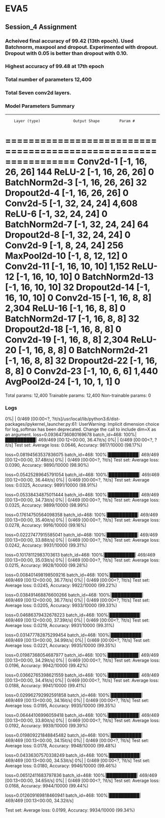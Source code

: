 # EVA5
## Session_4 Assignment

### Acheived final accuracy of 99.42 (13th epoch). Used Batchnorm, maxpool and  dropout. Experimented with dropout. Dropout with 0.05 is better than dropout with 0.10.
### Highest accuracy of 99.48 at 17th epoch
### Total number of parameters 12,400
### Total Seven conv2d layers.


### Model Parameters Summary

----------------------------------------------------------------
        Layer (type)               Output Shape         Param #
================================================================
            Conv2d-1           [-1, 16, 26, 26]             144
              ReLU-2           [-1, 16, 26, 26]               0
       BatchNorm2d-3           [-1, 16, 26, 26]              32
         Dropout2d-4           [-1, 16, 26, 26]               0
            Conv2d-5           [-1, 32, 24, 24]           4,608
              ReLU-6           [-1, 32, 24, 24]               0
       BatchNorm2d-7           [-1, 32, 24, 24]              64
         Dropout2d-8           [-1, 32, 24, 24]               0
            Conv2d-9            [-1, 8, 24, 24]             256
        MaxPool2d-10            [-1, 8, 12, 12]               0
           Conv2d-11           [-1, 16, 10, 10]           1,152
             ReLU-12           [-1, 16, 10, 10]               0
      BatchNorm2d-13           [-1, 16, 10, 10]              32
        Dropout2d-14           [-1, 16, 10, 10]               0
           Conv2d-15             [-1, 16, 8, 8]           2,304
             ReLU-16             [-1, 16, 8, 8]               0
      BatchNorm2d-17             [-1, 16, 8, 8]              32
        Dropout2d-18             [-1, 16, 8, 8]               0
           Conv2d-19             [-1, 16, 8, 8]           2,304
             ReLU-20             [-1, 16, 8, 8]               0
      BatchNorm2d-21             [-1, 16, 8, 8]              32
        Dropout2d-22             [-1, 16, 8, 8]               0
           Conv2d-23             [-1, 10, 6, 6]           1,440
        AvgPool2d-24             [-1, 10, 1, 1]               0
================================================================
Total params: 12,400
Trainable params: 12,400
Non-trainable params: 0


### Logs

0%|          | 0/469 [00:00<?, ?it/s]/usr/local/lib/python3.6/dist-packages/ipykernel_launcher.py:61: UserWarning: Implicit dimension choice for log_softmax has been deprecated. Change the call to include dim=X as an argument.
loss=0.09364736080169678 batch_id=468: 100%|██████████| 469/469 [00:12<00:00, 36.47it/s]
  0%|          | 0/469 [00:00<?, ?it/s]
Test set: Average loss: 0.0646, Accuracy: 9817/10000 (98.17%)

loss=0.08194563537836075 batch_id=468: 100%|██████████| 469/469 [00:12<00:00, 37.48it/s]
  0%|          | 0/469 [00:00<?, ?it/s]
Test set: Average loss: 0.0390, Accuracy: 9890/10000 (98.90%)

loss=0.05425289645791054 batch_id=468: 100%|██████████| 469/469 [00:12<00:00, 36.44it/s]
  0%|          | 0/469 [00:00<?, ?it/s]
Test set: Average loss: 0.0325, Accuracy: 9891/10000 (98.91%)

loss=0.05338434875011444 batch_id=468: 100%|██████████| 469/469 [00:13<00:00, 34.73it/s]
  0%|          | 0/469 [00:00<?, ?it/s]
Test set: Average loss: 0.0325, Accuracy: 9899/10000 (98.99%)

loss=0.17614750564098358 batch_id=468: 100%|██████████| 469/469 [00:13<00:00, 35.40it/s]
  0%|          | 0/469 [00:00<?, ?it/s]
Test set: Average loss: 0.0278, Accuracy: 9916/10000 (99.16%)

loss=0.02227477915585041 batch_id=468: 100%|██████████| 469/469 [00:13<00:00, 33.88it/s]
  0%|          | 0/469 [00:00<?, ?it/s]
Test set: Average loss: 0.0242, Accuracy: 9931/10000 (99.31%)

loss=0.10178112983703613 batch_id=468: 100%|██████████| 469/469 [00:13<00:00, 35.03it/s]
  0%|          | 0/469 [00:00<?, ?it/s]
Test set: Average loss: 0.0215, Accuracy: 9928/10000 (99.28%)

loss=0.008401498198509216 batch_id=468: 100%|██████████| 469/469 [00:12<00:00, 36.77it/s]
  0%|          | 0/469 [00:00<?, ?it/s]
Test set: Average loss: 0.0245, Accuracy: 9922/10000 (99.22%)

loss=0.038491468876600266 batch_id=468: 100%|██████████| 469/469 [00:12<00:00, 36.77it/s]
  0%|          | 0/469 [00:00<?, ?it/s]
Test set: Average loss: 0.0205, Accuracy: 9933/10000 (99.33%)

loss=0.04686379432678223 batch_id=468: 100%|██████████| 469/469 [00:12<00:00, 37.39it/s]
  0%|          | 0/469 [00:00<?, ?it/s]
Test set: Average loss: 0.0219, Accuracy: 9931/10000 (99.31%)

loss=0.031477782875299454 batch_id=468: 100%|██████████| 469/469 [00:13<00:00, 34.99it/s]
  0%|          | 0/469 [00:00<?, ?it/s]
Test set: Average loss: 0.0221, Accuracy: 9935/10000 (99.35%)

loss=0.01987368054687977 batch_id=468: 100%|██████████| 469/469 [00:13<00:00, 34.29it/s]
  0%|          | 0/469 [00:00<?, ?it/s]
Test set: Average loss: 0.0196, Accuracy: 9942/10000 (99.42%)

loss=0.03662765398621559 batch_id=468: 100%|██████████| 469/469 [00:13<00:00, 34.41it/s]
  0%|          | 0/469 [00:00<?, ?it/s]
Test set: Average loss: 0.0188, Accuracy: 9941/10000 (99.41%)

loss=0.029962792992591858 batch_id=468: 100%|██████████| 469/469 [00:13<00:00, 34.16it/s]
  0%|          | 0/469 [00:00<?, ?it/s]
Test set: Average loss: 0.0195, Accuracy: 9935/10000 (99.35%)

loss=0.06444106996059418 batch_id=468: 100%|██████████| 469/469 [00:13<00:00, 33.80it/s]
  0%|          | 0/469 [00:00<?, ?it/s]
Test set: Average loss: 0.0192, Accuracy: 9939/10000 (99.39%)

loss=0.019809221848845482 batch_id=468: 100%|██████████| 469/469 [00:13<00:00, 34.15it/s]
  0%|          | 0/469 [00:00<?, ?it/s]
Test set: Average loss: 0.0178, Accuracy: 9948/10000 (99.48%)

loss=0.04336307570338249 batch_id=468: 100%|██████████| 469/469 [00:13<00:00, 34.53it/s]
  0%|          | 0/469 [00:00<?, ?it/s]
Test set: Average loss: 0.0180, Accuracy: 9946/10000 (99.46%)

loss=0.06512411683797836 batch_id=468: 100%|██████████| 469/469 [00:13<00:00, 34.65it/s]
  0%|          | 0/469 [00:00<?, ?it/s]
Test set: Average loss: 0.0168, Accuracy: 9944/10000 (99.44%)

loss=0.012609169818460941 batch_id=468: 100%|██████████| 469/469 [00:13<00:00, 34.32it/s]

Test set: Average loss: 0.0199, Accuracy: 9934/10000 (99.34%)
